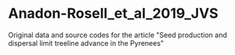 # Anadon-Rosell_et_al_2019_JVS
Original data and source codes for the article "Seed production and dispersal limit treeline advance in the Pyrenees" 
